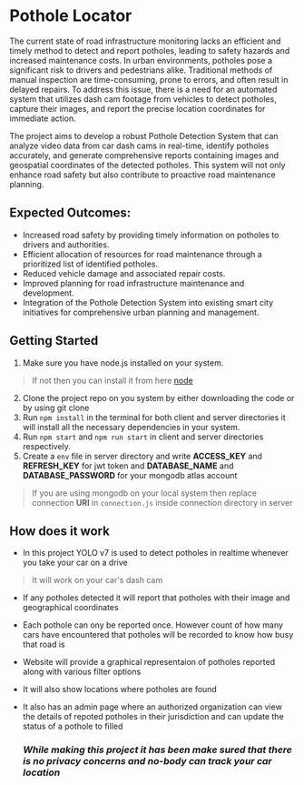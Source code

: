 # Pothole Locator

The current state of road infrastructure monitoring lacks an efficient and timely method to detect and report potholes, leading to safety hazards and increased maintenance costs. In urban environments, potholes pose a significant risk to drivers and pedestrians alike. Traditional methods of manual inspection are time-consuming, prone to errors, and often result in delayed repairs. To address this issue, there is a need for an automated system that utilizes dash cam footage from vehicles to detect potholes, capture their images, and report the precise location coordinates for immediate action.

The project aims to develop a robust Pothole Detection System that can analyze video data from car dash cams in real-time, identify potholes accurately, and generate comprehensive reports containing images and geospatial coordinates of the detected potholes. This system will not only enhance road safety but also contribute to proactive road maintenance planning.

## Expected Outcomes:
- Increased road safety by providing timely information on potholes to drivers and authorities.
- Efficient allocation of resources for road maintenance through a prioritized list of identified potholes.
- Reduced vehicle damage and associated repair costs.
- Improved planning for road infrastructure maintenance and development.
- Integration of the Pothole Detection System into existing smart city initiatives for comprehensive urban planning and management.
  
## Getting Started
1. Make sure you have node.js installed on your system.
 >  If not then you can install it from here [node](https://nodejs.org/en/)
2. Clone the project repo on you system by either downloading the code or by using git clone
3. Run ```npm install``` in the terminal for both client and server directories it will install all the necessary dependencies in your system.
4. Run ```npm start``` and ```npm run start``` in client and server directories respectively.
5. Create a ```env``` file in server directory and write **ACCESS_KEY** and **REFRESH_KEY** for jwt token and **DATABASE_NAME** and **DATABASE_PASSWORD** for your mongodb atlas account
> If you are using mongodb on your local system then replace connection **URI** in `connection.js` inside connection directory in server


## How does it work

- In this project YOLO v7 is used to detect potholes in realtime whenever you take your car on a drive
> It will work on your car's dash cam
- If any potholes detected it will report that potholes with their image and geographical coordinates
- Each pothole can ony be reported once. However count of how many cars have encountered that potholes will be recorded to know how busy that road is
- Website will provide a graphical representaion of potholes reported along with various filter options
- It will also show locations where potholes are found
- It also has an admin page where an authorized organization can view the details of repoted potholes in their jurisdiction and can update the status of a pothole to filled

  ### *While making this project it has been make sured that there is no privacy concerns and no-body can track your car location*
